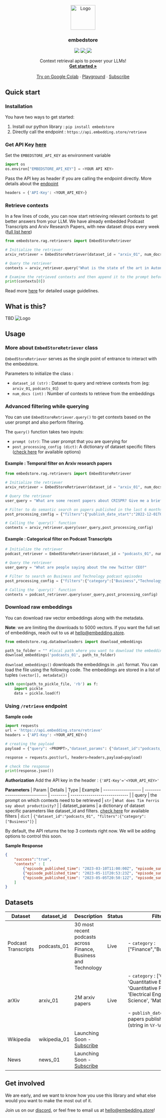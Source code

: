 

<div align="center">
  <a href="https://github.com/othneildrew/Best-README-Template">
    <img src="https://i.ibb.co/tP6WX0j/default-2.png" alt="Logo" width="80" height="80">
  </a>

  <h3 align="center">embedstore</h3>
<a href="https://pepy.tech/project/embedstore" alt="Downloads">
        <img src="https://static.pepy.tech/personalized-badge/embedstore?period=month&units=international_system&left_color=grey&right_color=brightgreen&left_text=downloads/month" /></a>
  <a href="https://discord.com/invite/hAnE4e5T6M">
    <img src="https://dcbadge.vercel.app/api/server/hAnE4e5T6M?compact=true&style=flat" />
  </a>
  <a>
    <img src="https://img.shields.io/github/license/embeddingstore/embedstore"/>
  </a>
  <p align="center">
    Context retrieval apis to power your LLMs!
    <br />
    <a href="#quick-start"><strong>Get started »</strong></a>
    <br />
    <br />
     <a href="https://colab.research.google.com/drive/1yhBhLmiPNtc06qVnjQRLsWuQDID3_cwl?usp=sharing">Try on Google Colab</a>
    ∙
    <a href="https://playground.embedding.store/podcasts?__theme=light">Playground</a>
    ∙
    <a href="https://www.embedding.store/">Subscribe</a>
  </p>
</div>


## Quick start
### Installation
You have two ways to get started:
1. Install our python library : `pip install embedstore`
2. Directly call the endpoint : `https://api.embedding.store/retrieve`


### Get API Key [here](https://api.embedding.store/register)
Set the `EMBEDSTORE_API_KEY` as environment variable
```python
import os
os.environ["EMBEDSTORE_API_KEY"] = <YOUR API KEY> 
```
Pass the API key as header if you are calling the endpoint directly. More details about the [endpoint](#using-retrieve-endpoint)
```python
headers = {'API-Key': <YOUR_API_KEY>}
```

### Retrieve contexts
In a few lines of code, you can now start retrieving relevant contexts to get better answers from your LLM. We have already embedded Podcast Transcripts and Arxiv Research Papers, with new dataset drops every week ([full list here](#datasets))
```python
from embedstore.rag.retrievers import EmbedStoreRetriever

# Initialize the retriever
arxiv_retriever = EmbedStoreRetriever(dataset_id = "arxiv_01", num_docs=3)

# Query the retriever
contexts = arxiv_retriever.query("What is the state of the art in Autonomous Driving security and safety?")

# Examine the retrieved contexts and then append it to the prompt before you call your LLM
print(contexts[0])
```

Read more [here](#usage) for detailed usage guidelines. 

## What is this?
TBD
<img src="https://i.ibb.co/jgQc4z9/Mindmap.png" alt="Logo">

## Usage
### More about `EmbedStoreRetriever` class
`EmbedStoreRetriever` serves as the single point of entrance to interact with the embedstore.

Parameters to initialize the class :
- `dataset_id (str)` : Dataset to query and retrieve contexts from (eg: `arxiv_01`, `podcasts_01`)
- `num_docs (int)` : Number of contexts to retrieve from the embeddings


### Advanced filtering while querying
You can use `EmbedStoreRetriever.query()` to get contexts based on the user prompt and also perform filtering.

The `query()` function takes two inputs:
- `prompt (str)`: The user prompt that you are querying for 
- `post_processing_config (dict)`: A dictionary of dataset specific filters ([check here](#datasets) for available options)

#### Example : Temporal filter on Arxiv research papers

```python
from embedstore.rag.retrievers import EmbedStoreRetriever

# Initialize the retriever
arxiv_retriever = EmbedStoreRetriever(dataset_id = "arxiv_01", num_docs=3)

# Query the retriever
user_query = "What are some recent papers about CRISPR? Give me a brief summary of major trends."

# Filter to do semantic search on papers published in the last 6 months
post_processing_config = {"filters":{"publish_date_start":"2022-12-01T0:0:0Z"}}

# Calling the `query()` function
contexts = arxiv_retriever.query(user_query,post_processing_config)
```

#### Example : Categorical filter on Podcast Transcripts

```python
# Initialize the retriever
podcast_retriever = EmbedStoreRetriever(dataset_id = "podcasts_01", num_docs=3)

# Query the retriever
user_query = "What are people saying about the new Twitter CEO?"

# Filter to search on Business and Technology podcast episodes
post_processing_config = {"filters":{"category":["Business","Technology"]}}

# Calling the `query()` function
contexts = podcast_retriever.query(user_query,post_processing_config)
```
### Download raw embeddings
You can download raw vector embeddings along with the metadata. 

**Note**: we are limiting the downloads to 5000 vectors. If you want the full set of embeddings, reach out to us at hello@embedding.store.
```python
from embedstore.rag.datadownloaders import download_embeddings

path_to_folder = "" #local path where you want to download the embeddings
download_embeddings('podcasts_01', path_to_folder)
```
`download_embeddings()` downloads the embeddings in `.pkl` format. You can load the file using the following code. The embeddings are stored in a list of tuples `(vector[], metadata{})`

```python
with open(path_to_pickle_file, 'rb') as f:
    import pickle
    data = pickle.load(f)
```

### Using `/retrieve` endpoint 
**Sample code**
  ```python
  import requests
  url = 'https://api.embedding.store/retrieve'
  headers = {'API-Key': <YOUR_API_KEY>}

  # creating the payload
  payload = {"query": <PROMPT>,"dataset_params": {"dataset_id":"podcasts_01", "filters":{"category":["Business"]}}}

  response = requests.post(url, headers=headers,payload=payload)

  # check the response
  print(response.json())
  ```

**Authorization**
Add the API key in the header : `{'API-Key'='<YOUR_API_KEY>'`

**Parameters**
| Param             | Details | Type  | Example
| ------------------- | ----------------------------- | -------- | ----------------------------- |
| query | the prompt on which contexts need to be retrieved  | `str`  | `What does Tim Ferris say about productivity?` |
| dataset_params | a dictionary of dataset specific parameters like dataset_id and filters. [check here](#datasets) for available filters  |  `dict` | `{"dataset_id":"podcasts_01", "filters":{"category":["Business"]}` |

By default, the API returns the top 3 contexts right now. We will be adding options to control this soon.

**Sample Response**
```json
{
    "success":"true",
    "contexts" : [
        {"episode_published_time": "2023-03-10T11:00:00Z", "episode_summary": "In this episode of My First Million, the hosts discuss a range of topics including making more money using what you already have, Elon Musk's recent controversies, a study on money and happiness, the potential ban of TikTok, and the emergence of the Power Slap League. They express skepticism towards the study on money and happiness and discuss the potential risks of TikTok. The hosts also express their disgust at the violence in the Power Slap League and recommend the Korean reality show Physical 100. ", "podcast_name": "My First Million", "speakers": ["the hosts"], "transcript_snippet": "to an extent. But I'm like, there's, but just because you say it like it is, like, well, he's just doing what he wants. Yeah, but he just, you just punched someone. Like, hitting people isn't good. Do you know what I mean? It's like, yeah, I want to do what I want. Does that mean I'm going to, like, go take a dump in the corner of the room? Like, you know, there's like, let's be polite to one another also, if possible. Right. We don't, we're not going to be needlessly, needlessly rude to one another. And that's kind of how I feel he acts right now. And that's not cool. Two other, two other parts of this news story. One, it's going around that this guy's payout was $100 million, which makes no sense. Anybody who's in business is like, well, that number makes no sense. There's no way he's getting paid $9 million a year of salary. There's no way that they bought his agency for $100 million. That's not how much you would acquire an agency for. It's probably more like 10. But it, and I"},
        {"episode_published_time": "2023-05-11T20:53:23Z", "episode_summary": "In this collection of podcast episode summaries, we learn that Lyft is discontinuing its pooled rides service, WhatsApp is tackling spam calls in India, and U.S. chip imports rose 13% in Q1 2023. Twitter launched encrypted direct messages for verified users, Peloton recalled 2.2 million bikes, and Disney lost streaming subscribers for the second quarter in a row. Disney is set to launch a single app for both Hulu and Disney Plus, while Fairphone has launched FairBuds XL, a pair of over-ear wireless noise-canceling headphones. The Daily Tech News Show discussed the new Asus Rogue Ally, a Windows-based handheld gaming device, and the disappointment of Google's Pixel tablet not being able to function as a home hub. They also talked about a recent Antiques Roadshow episode where a binder containing all 102 original base set Pokemon cards was appraised for a value of up to $10,000.", "podcast_name": "Daily Tech News Show", "speakers": ["The hosts", "Scott Johnson"], "transcript_snippet": "Steam Deck and you'll run your Steam games. It'll feel like a Steam Deck in many ways. But there is something nice about the Steam Deck's integration with the ecosystem that makes that a great experience if you're in that ecosystem, right. And a lot of gamers aren't. A lot of people are like, I don't want to be tied to Steam or Epic or anyone else. I want to have my games just loose on my hard drive and I want to install them the way I want to. That's always an option for most games still. Those people are going to be stoked about this. And that screen looks nice. Like there are a lot of good things to say but to answer your question more succinctly I think that battery life does matter and that will make a difference in the long run. So slimness is nice. Battery life is nicer. Well while you're enjoying battery life, maybe you're, I don't know, watching a television that runs on a battery. I don't know. But if you're not familiar with the long running TV series Antiques Roadshow, you"},
        {"episode_published_time": "2023-05-05T20:50:12Z", "episode_summary": "In this episode of Daily Tech News Show, the hosts discuss various technology-related news. Microsoft is reportedly collaborating with AMD to develop processors for AI workloads. 8BitDo has released a new wireless controller compatible with multiple devices. JBL's Tour Pro 2 buds have been released with a charging case featuring its own LCD display. Apple's earnings were unremarkable, but CEO Tim Cook confirmed the company's focus on AI. The hosts also discuss Grasp, a new search engine that allows users to create a customized search index based on websites they follow. They also predict what to expect from Google's upcoming I/O conference. The episode ends with a food technology quiz for patrons during the Good Day Internet segment.", "podcast_name": "Daily Tech News Show", "speakers": ["Tom Merritt", "Sarah Lane", "Roger Chang", "Rich Stroffolino", "Joe Kuntz", "Dan Campos", "Jen Cutter", "Dr. Nikki Ackermans", "Zoe Detterding", "Chris Ashley", "Nika Monfort", "Scott Johnson", "Justin Robert Young", "Shannon Morse"], "transcript_snippet": "the other products like the 7a, that one looks really interesting. I recently posted a video about comparing that to the Pixel 7 and how I probably wouldn't wait, especially since it's going to increase in price most likely to $500 while the 6a was $450. So you say jump on the 6a because it's cheaper? I would actually jump on the 7, even though it's a little bit more expensive. Yeah, because the tech is a little bit better. So that's just my personal opinion. I would love to see the tablet come out. Hopefully that does get announced, even though they haven't officially said anything. It's about time. I would be shocked if they don't announce it. It is about time, yes. I'm really curious if it's going to be another cheap Android tablet or if we've seen a few rumors about prices, but not a lot about the specs. So if it's a tablet that I could actually get some work done on, then I would seriously consider it because that would integrate very, very well into an Android content creator"}
    ]
}
```

## Datasets

| Dataset             | dataset_id | Description                                                     | Status      | Filters Available                                                                                                 |
| ------------------- | ----------------------------- | --------------------------------------------------------------- | ----------- | ---------------------------------------------------------------------------------------------------------------------------------------------------------------------------------------------------------------------------------------------------------------------------------------------------- |
| Podcast Transcripts | podcasts_01                   | 30 most recent podcasts across Finance, Business and Technology | Live        | - `category` : ["Finance","Business","Technology"]                                                                                                                                                                                                                                                 | 
| arXiv               | arxiv_01                      | 2M arxiv papers                                               | Live        | - `category` : ['Computer Science', 'Quantitative Biology', 'Economics', 'Quantitative Finance', 'Statistics', 'Electrical Engineering and Systems Science', 'Mathematics', 'Physics']<br><br>- `publish_date_start` : To filter papers published after this date (string in `%Y-%m-%dT%H:%M:%SZ`)                                                                                                            |
| Wikipedia                | wikipedia_01                                                                                     | Launching Soon - [Subscribe](http://embedding.store/) |                                                                                                                                                                                                                                                                                                      |       
| News                | news_01                                                                                     | Launching Soon - [Subscribe](http://embedding.store/) |                                                                                                                                                                                                                                                                                                      |       


## Get involved
We are early, and we want to know how you use this library and what else would you want to make the most out of it.

Join us on our [discord](https://discord.gg/hAnE4e5T6M), or feel free to email us at hello@embedding.store! 
